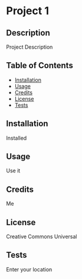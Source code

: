 
# Project 1

## Description
Project Description

## Table of Contents

- [Installation](#installation)
- [Usage](#usage)
- [Credits](#credits)
- [License](#license)
- [Tests](#tests) 

## Installation
Installed

## Usage
Use it

## Credits
Me

## License
Creative Commons Universal

## Tests
Enter your location
    
